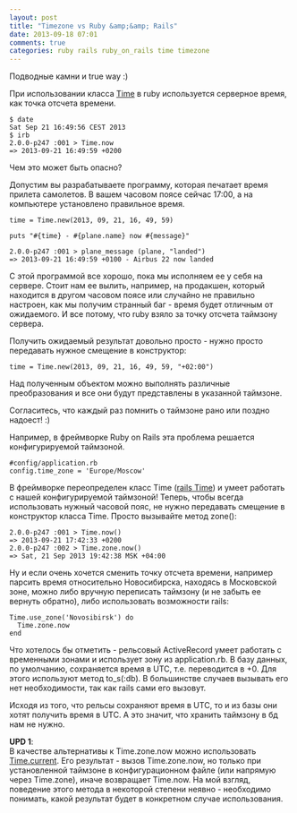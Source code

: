 ```yaml
---
layout: post
title: "Timezone vs Ruby &amp;&amp; Rails"
date: 2013-09-18 07:01
comments: true
categories: ruby rails ruby_on_rails time timezone
---
```


Подводные камни и true way :)
 <!--more-->

При использовании класса [Time](http://ruby-doc.org/core-2.0.0/Time.html "Time в ruby 2.0") в ruby используется серверное время, как точка отсчета времени.

    $ date
    Sat Sep 21 16:49:56 CEST 2013
    $ irb
    2.0.0-p247 :001 > Time.now
    => 2013-09-21 16:49:59 +0200

Чем это может быть опасно?

Допустим вы разрабатываете программу, которая печатает время прилета самолетов. В вашем часовом поясе сейчас 17:00, а на компьютере установлено правильное время.

    time = Time.new(2013, 09, 21, 16, 49, 59)

    puts "#{time} - #{plane.name} now #{message}"

    2.0.0-p247 :001 > plane_message (plane, "landed")
    => 2013-09-21 16:49:59 +0100 - Airbus 22 now landed

С этой программой все хорошо, пока мы исполняем ее у себя на сервере. Стоит нам ее вылить, например, на продакшен, который находится в другом часовом поясе или случайно не правильно настроен, как мы получим странный баг - время будет отличным от ожидаемого. И все потому, что ruby взяло за точку отсчета таймзону сервера.

Получить ожидаемый результат довольно просто - нужно просто передавать нужное смещение в конструктор:

    time = Time.new(2013, 09, 21, 16, 49, 59, "+02:00")

Над полученным объектом можно выполнять различные преобразования и все они будут представлены в указанной таймзоне.

Согласитесь, что каждый раз помнить о таймзоне рано или поздно надоест! :)

Например, в фреймворке Ruby on Rails эта проблема решается конфигурируемой таймзоной.

    #config/application.rb
    config.time_zone = 'Europe/Moscow'

В фреймворке переопределен класс Time ([rails Time](http://api.rubyonrails.org/classes/Time.html "Time в rails")) и умеет работать с нашей конфигурируемой таймзоной!
Теперь, чтобы всегда использовать нужный часовой пояс, не нужно передавать смещение в конструктор класса Time. Просто вызывайте метод zone():

    2.0.0-p247 :001 > Time.now()
    => 2013-09-21 17:42:33 +0200
    2.0.0-p247 :002 > Time.zone.now()
    => Sat, 21 Sep 2013 19:42:38 MSK +04:00

Ну и если очень хочется сменить точку отсчета времени, например парсить время относительно Новосибирска, находясь в Московской зоне, можно либо вручную переписать таймзону (и не забыть ее вернуть обратно), либо использовать возможности rails:

    Time.use_zone('Novosibirsk') do
      Time.zone.now
    end

Что хотелось бы отметить - рельсовый ActiveRecord умеет работать с временными зонами и использует зону из application.rb. В базу данных, по умолчанию, сохраняется время в UTC, т.е. переводится в +0. Для этого используют метод to_s(:db). В большинстве случаев вызывать его нет необходимости, так как rails сами его вызовут.

Исходя из того, что рельсы сохраняют время в UTC, то и из базы они хотят получить время в UTC. А это значит, что хранить таймзону в бд нам не нужно.

**UPD 1**:<br>
 В качестве альтернативы к Time.zone.now можно использовать [Time.current](https://github.com/rails/rails/blob/master/activesupport/lib/active_support/core_ext/time/calculations.rb#L28).
Его результат - вызов Time.zone.now, но только при установленной таймзоне в конфигурационном файле (или напрямую через Time.zone), иначе
 возвращает Time.now. На мой взгляд, поведение этого метода в некоторой степени неявно - необходимо понимать, какой результат будет в
 конкретном случае использования.


